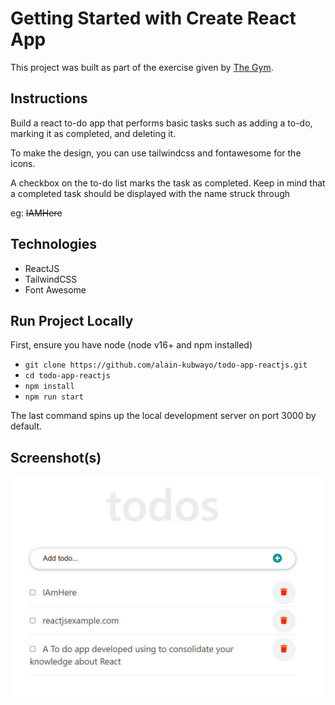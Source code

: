 # Getting Started with Create React App

This project was built as part of the exercise given by [The Gym](https://www.thegym-rwanda.com/). 
## Instructions

Build a react to-do app that performs basic tasks such as adding a to-do, marking it as completed, and deleting it.

To make the design, you can use tailwindcss and fontawesome for the icons.

A checkbox on the to-do list marks the task as completed. Keep in mind that a completed task should be displayed with the name struck through

eg: ~~IAMHere~~

## Technologies
* ReactJS
* TailwindCSS
* Font Awesome

## Run Project Locally
First, ensure you have node (node v16+ and npm installed)

* `git clone https://github.com/alain-kubwayo/todo-app-reactjs.git`
* `cd todo-app-reactjs`
* `npm install`
* `npm run start`

The last command spins up the local development server on port 3000 by default.

## Screenshot(s)
![Screenshot](./src/assets/app-screenshot.png)



